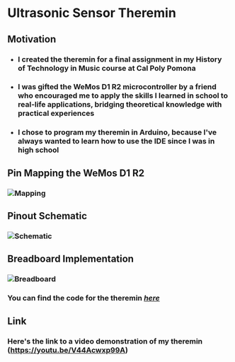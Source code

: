 # Ultrasonic Sensor Theremin
## Motivation
- ### I created the theremin for a final assignment in my History of Technology in Music course at Cal Poly Pomona
- ### I was gifted the WeMos D1 R2 microcontroller by a friend who encouraged me to apply the skills I learned in school to real-life applications, bridging theoretical knowledge with practical experiences
- ### I chose to program my theremin in Arduino, because I've always wanted to learn how to use the IDE since I was in high school
## Pin Mapping the WeMos D1 R2
### ![Mapping](https://github.com/FrancisTanglao/UltrasonicSensorTheremin/blob/main/WeMos%20D1%20R2%20Pinout%20Mapping.png)
## Pinout Schematic
### ![Schematic](https://github.com/FrancisTanglao/UltrasonicSensorTheremin/blob/main/Ultrasonic%20Sensor%20Theremin%20Schematic.png)
## Breadboard Implementation
### ![Breadboard](https://github.com/FrancisTanglao/UltrasonicSensorTheremin/blob/main/Ultrasonic%20Sensor%20Theremin%20Breadboard.png)
### You can find the code for the theremin [*here*](https://github.com/FrancisTanglao/UltrasonicSensorTheremin/blob/main/WeMosUltrasonicSensorTheremin.ino)
## Link
### Here's the link to a video demonstration of my theremin (https://youtu.be/V44Acwxp99A)
